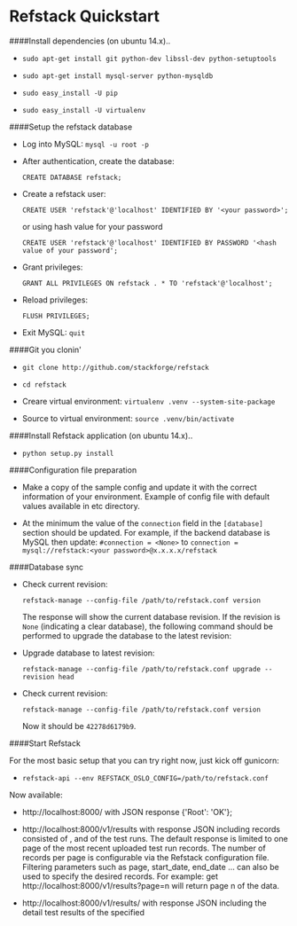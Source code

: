 Refstack Quickstart
===================
####Install dependencies (on ubuntu 14.x)..

- `sudo apt-get install git python-dev libssl-dev python-setuptools`

- `sudo apt-get install mysql-server python-mysqldb`

- `sudo easy_install -U pip`

- `sudo easy_install -U virtualenv`

####Setup the refstack database

- Log into MySQL: `mysql -u root -p`

- After authentication, create the database:

  `CREATE DATABASE refstack;`

- Create a refstack user:

  `CREATE USER 'refstack'@'localhost' IDENTIFIED BY '<your password>';`

  or using hash value for your password

  `CREATE USER 'refstack'@'localhost'
   IDENTIFIED BY PASSWORD '<hash value of your password';`

- Grant privileges:

  `GRANT ALL PRIVILEGES ON refstack . * TO 'refstack'@'localhost';`

- Reload privileges:

  `FLUSH PRIVILEGES;`

- Exit MySQL: `quit`

####Git you clonin'

- `git clone http://github.com/stackforge/refstack`

- `cd refstack`

- Creare virtual environment: `virtualenv .venv --system-site-package`

- Source to virtual environment: `source .venv/bin/activate`


####Install Refstack application (on ubuntu 14.x)..

- `python setup.py install`

####Configuration file preparation

- Make a copy of the sample config and update it with the correct
  information of your environment. Example of config file with default
  values available in etc directory.

- At the minimum the value of the `connection` field in the `[database]`
  section should be updated. For example, if the backend database is MySQL
  then update: `#connection = <None>` to
  `connection = mysql://refstack:<your password>@x.x.x.x/refstack`

####Database sync

- Check current revision:

  `refstack-manage --config-file /path/to/refstack.conf version`

  The response will show the current database revision. If the revision is `None` (indicating a clear database), the following command should be performed to upgrade the database to the latest revision:

 - Upgrade database to latest revision:

   `refstack-manage --config-file /path/to/refstack.conf upgrade --revision head`

 - Check current revision:

   `refstack-manage --config-file /path/to/refstack.conf version`

   Now it should be `42278d6179b9`.


####Start Refstack

For the most basic setup that you can try right now, just kick off
gunicorn:

- `refstack-api --env REFSTACK_OSLO_CONFIG=/path/to/refstack.conf`

Now available:

- http://localhost:8000/ with JSON response {'Root': 'OK'};
- http://localhost:8000/v1/results with response JSON including records consisted of <upload id>, <upload date> and <cloud cpid> of the test runs. The default response is limited to one page of the most recent uploaded test run records. The number of records per page is configurable via the Refstack configuration file. Filtering parameters such as page, start_date, end_date ... can also be used to specify the desired records. For example: get http://localhost:8000/v1/results?page=n will return page n of the data.

- http://localhost:8000/v1/results/<upload id> with response JSON including the detail test results of the specified <upload id>
